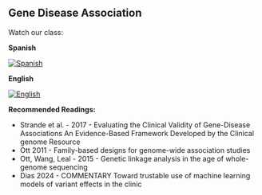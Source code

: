 ## Gene Disease Association

Watch our class: 

**Spanish**

[![Spanish](https://img.youtube.com/vi/ykg-8BS1q60/0.jpg)](https://youtube.com/watch?v=ykg-8BS1q60)

**English**

[![English](https://img.youtube.com/vi/2pbM1UYxH4o/0.jpg)](https://youtube.com/watch?v=2pbM1UYxH4o)

**Recommended Readings:**
- Strande et al. - 2017 - Evaluating the Clinical Validity of Gene-Disease Associations An Evidence-Based Framework Developed by the
Clinical genome Resource
- Ott 2011 - Family-based designs for genome-wide association studies
- Ott, Wang, Leal - 2015 - Genetic linkage analysis in the age of whole-genome sequencing
- Dias 2024 - COMMENTARY Toward trustable use of machine learning models of variant effects in the clinic




